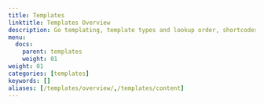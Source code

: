 ```yaml
---
title: Templates
linktitle: Templates Overview
description: Go templating, template types and lookup order, shortcodes, and data.
menu:
  docs:
    parent: templates
    weight: 01
weight: 01
categories: [templates]
keywords: []
aliases: [/templates/overview/,/templates/content]
---
```

